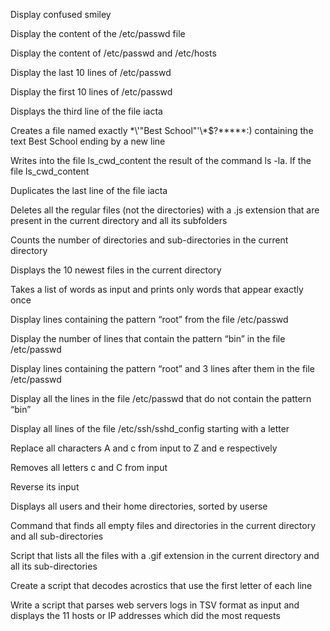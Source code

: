 Display confused smiley

Display the content of the /etc/passwd file

Display the content of /etc/passwd and /etc/hosts

Display the last 10 lines of /etc/passwd

Display the first 10 lines of /etc/passwd

Displays the third line of the file iacta

Creates a file named exactly \*\\'"Best School"\'\\*$\?\*\*\*\*\*:) containing the text Best School ending by a new line

Writes into the file ls_cwd_content the result of the command ls -la. If the file ls_cwd_content

Duplicates the last line of the file iacta

Deletes all the regular files (not the directories) with a .js extension that are present in the current directory and all its subfolders

Counts the number of directories and sub-directories in the current directory

Displays the 10 newest files in the current directory

Takes a list of words as input and prints only words that appear exactly once

Display lines containing the pattern “root” from the file /etc/passwd

Display the number of lines that contain the pattern “bin” in the file /etc/passwd

Display lines containing the pattern “root” and 3 lines after them in the file /etc/passwd

Display all the lines in the file /etc/passwd that do not contain the pattern “bin”

Display all lines of the file /etc/ssh/sshd_config starting with a letter

Replace all characters A and c from input to Z and e respectively

Removes all letters c and C from input

Reverse its input

Displays all users and their home directories, sorted by userse

Command that finds all empty files and directories in the current directory and all sub-directories

Script that lists all the files with a .gif extension in the current directory and all its sub-directories

Create a script that decodes acrostics that use the first letter of each line

Write a script that parses web servers logs in TSV format as input and displays the 11 hosts or IP addresses which did the most requests
